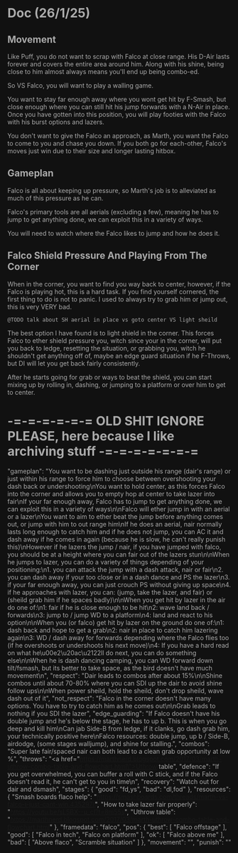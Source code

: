 # Doc (26/1/25)

## Movement
Like Puff, you do not want to scrap with Falco at close range.
His D-Air lasts forever and covers the entire area around him.
Along with his shine, being close to him almost always means you'll end up being combo-ed.

So VS Falco, you will want to play a walling game.

You want to stay far enough away where you wont get hit by F-Smash, but close enough where you can still hit his jump forwards with a N-Air in place.
Once you have gotten into this position, you will play footies with the Falco with his burst options and lazers.

You don't want to give the Falco an approach, as Marth, you want the Falco to come to you and chase you down. If you both go for each-other, Falco's moves just win due to their size and longer lasting hitbox.

## Gameplan
Falco is all about keeping up pressure, so Marth's job is to alleviated as much of this pressure as he can.

Falco's primary tools are all aerials (excluding a few), meaning he has to jump to get anything done, we can exploit this in a variety of ways.

You will need to watch where the Falco likes to jump and how he does it.

## Falco Shield Pressure And Playing From The Corner
When in the corner, you want to find you way back to center, however, if the Falco is playing hot, this is a hard task.
If you find yourself cornered, the first thing to do is not to panic.
I used to always try to grab him or jump out, this is very VERY bad.

```@TODO talk about SH aerial in place vs goto center VS light sheild```

The best option I have found is to light shield in the corner. This forces Falco to ether shield pressure you, witch since your in the corner, will put you back to ledge, resetting the situation, or grabbing you, witch he shouldn't get anything off of, maybe an edge guard situation if he F-Throws, but DI will let you get back fairly consistently.

After he starts going for grab or ways to beat the shield, you can start mixing up by rolling in, dashing, or jumping to a platform or over him to get to center.

# -=-=-=-=-=-= OLD SHIT IGNORE PLEASE, here because I like archiving stuff -=-=-=-=-=-=-=
"gameplan": "You want to be dashing just outside his range (dair's range) or just within his range to force him to choose between overshooting your dash back or undershooting\nYou want to hold center, as this forces Falco into the corner and allows you to empty hop at center to take lazer into fair\nIf your far enough away, Falco has to jump to get anything done, we can exploit this in a variety of ways\n\nFalco will ether jump in with an aerial or a lazer\nYou want to aim to ether beat the jump before anything comes out, or jump with him to out range him\nIf he does an aerial, nair normally lasts long enough to catch him and if he does not jump, you can AC it and dash away if he comes in again (because he is slow, he can't really punish this)\nHowever if he lazers the jump / nair, if you have jumped with falco, you should be at a height where you can fair out of the lazers stun\n\nWhen he jumps to lazer, you can do a variety of things depending of your positioning:\n1. you can attack the jump with a dash attack, nair or fair\n2. you can dash away if your too close or in a dash dance and PS the lazer\n3. if your far enough away, you can just crouch PS without giving up space\n4. if he approaches with lazer, you can: (jump, take the lazer, and fair) or (sheild grab him if he spaces badly)\n\nWhen you get hit by lazer in the air do one of:\n1: fair if he is close enough to be hit\n2: wave land back / forwards\n3: jump to / jump WD to a platform\n4: land and react to his option\n\nWhen you (or falco) get hit by lazer on the ground do one of:\n1: dash back and hope to get a grab\n2: nair in place to catch him lazering again\n3: WD / dash away for forwards depending where the Falco flies too (if he overshoots or undershoots his next move)\n4: If you have a hard read on what he\u00e2\u20ac\u2122ll do next, you can do something else\n\nWhen he is dash dancing camping, you can WD forward down tilt/fsmash, but its better to take space, as the bird doesn't have much movement\n",
"respect": "Dair leads to combos after about 15%\n\nShine combos until about 70-80% where you can SDI up the dair to avoid shine follow ups\n\nWhen power sheild, hold the sheild, don't drop sheild, wave dash out of it",
"not_respect": "Falco in the corner doesn't have many options. You have to try to catch him as he comes out\n\nGrab leads to nothing if you SDI the lazer",
"edge_guarding": "If Falco doesn't have his double jump and he's below the stage, he has to up b. This is when you go deep and kill him\nCan jab Side-B from ledge, if it clanks, go dash grab him, your technically positive here\nFalco resources: double jump, up b / Side-B, airdodge, (some stages walljump), and shine for stalling.",
"combos": "Super late fair/spaced nair can both lead to a clean grab opportunity at low %",
"throws": "<a href=\"https://marthnerd.blogspot.com/2017/03/marth-uthrow-combo-table-and-flowchart.html\">Uthrow table</a>",
"defence": "If you get overwhelmed, you can buffer a roll with C stick, and if the Falco doesn't read it, he can't get to you in time\n",
"recovery": "Watch out for dair and dsmash",
"stages": {
"good": "fd,ys",
"bad": "dl,fod"
},
"resources": {
"Smash boards flaco help": "https://smashboards.com/threads/marth-vs-falco-i-just-cant-win.435297/",
"How to take lazer fair properly": "https://youtu.be/sL5BX--u_cI?t=8m55s",
"Uthrow table": "https://marthnerd.blogspot.com/2017/03/marth-uthrow-combo-table-and-flowchart.html"
},
"framedata": "falco",
"pos": {
"best": [
"Falco offstage"
],
"good": [
"Falco in tech",
"Falco on platform"
],
"ok": [
"Falco above me"
],
"bad": [
"Above flaco",
"Scramble situation"
]
},
"movement": "",
"punish": ""

<style>*, body, html{
	--text-color-fg: #AAAAAA;
	--text-color-bg: #111111;
	color: var(--text-color-fg);
	background-color: var(--text-color-bg);
}</style>